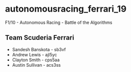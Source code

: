 # autonomousracing_ferrari_19
F1/10 - Autonomous Racing - Battle of the Algorithms 

## Team Scuderia Ferrari
- Sandesh Banskota - sb3vf
- Andrew Lewis     - ajl5yc
- Clayton Smith    - cps5aa
- Austin Sullivan  - acs3ss
